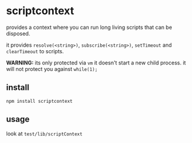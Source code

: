 # scriptcontext
provides a context where you can run long living scripts that can be disposed.

it provides `resolve(<string>)`, `subscribe(<string>)`, `setTimeout` and `clearTimeout` to scripts.

**WARNING:** its only protected via `vm` it doesn't start a new child process. it will not protect you against `while(1);`

## install
```
npm install scriptcontext
```

## usage

look at `test/lib/scriptContext`
